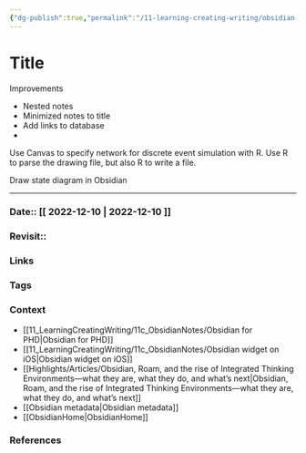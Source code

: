 ```yaml
---
{"dg-publish":true,"permalink":"/11-learning-creating-writing/obsidian-canvas/"}
---
```


# Title

Improvements
- Nested notes
- Minimized notes to title
- Add links to database
- 
Use Canvas to specify network for discrete event simulation with R.  Use R to parse the drawing file, but also R to write a file.

Draw state diagram in Obsidian


---
### Date:: [[ 2022-12-10 \| 2022-12-10 ]]
### Revisit::
### Links

### Tags
### Context
- [[11_LearningCreatingWriting/11c_ObsidianNotes/Obsidian for PHD\|Obsidian for PHD]]
- [[11_LearningCreatingWriting/11c_ObsidianNotes/Obsidian widget on iOS\|Obsidian widget on iOS]]
- [[Highlights/Articles/Obsidian, Roam, and the rise of Integrated Thinking Environments—what they are, what they do, and what’s next\|Obsidian, Roam, and the rise of Integrated Thinking Environments—what they are, what they do, and what’s next]]
- [[Obsidian metadata\|Obsidian metadata]]
- [[ObsidianHome\|ObsidianHome]]


### References
